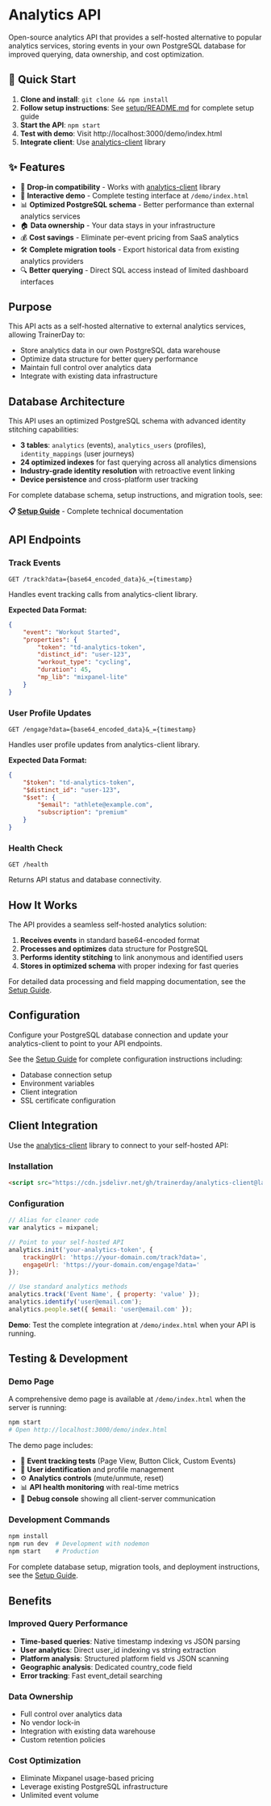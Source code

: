 # Analytics API

Open-source analytics API that provides a self-hosted alternative to popular analytics services, storing events in your own PostgreSQL database for improved querying, data ownership, and cost optimization.

## 🚀 Quick Start

1. **Clone and install**: `git clone && npm install`
2. **Follow setup instructions**: See [setup/README.md](./setup/README.md) for complete setup guide
3. **Start the API**: `npm start`
4. **Test with demo**: Visit http://localhost:3000/demo/index.html
5. **Integrate client**: Use [analytics-client](https://github.com/trainerday/analytics-client) library

## ✨ Features

- 🔄 **Drop-in compatibility** - Works with [analytics-client](https://github.com/trainerday/analytics-client) library
- 🎯 **Interactive demo** - Complete testing interface at `/demo/index.html`
- 📊 **Optimized PostgreSQL schema** - Better performance than external analytics services
- 🏠 **Data ownership** - Your data stays in your infrastructure
- 💰 **Cost savings** - Eliminate per-event pricing from SaaS analytics
- 🛠️ **Complete migration tools** - Export historical data from existing analytics providers
- 🔍 **Better querying** - Direct SQL access instead of limited dashboard interfaces

## Purpose

This API acts as a self-hosted alternative to external analytics services, allowing TrainerDay to:
- Store analytics data in our own PostgreSQL data warehouse
- Optimize data structure for better query performance
- Maintain full control over analytics data
- Integrate with existing data infrastructure

## Database Architecture

This API uses an optimized PostgreSQL schema with advanced identity stitching capabilities:

- **3 tables**: `analytics` (events), `analytics_users` (profiles), `identity_mappings` (user journeys)
- **24 optimized indexes** for fast querying across all analytics dimensions
- **Industry-grade identity resolution** with retroactive event linking
- **Device persistence** and cross-platform user tracking

For complete database schema, setup instructions, and migration tools, see:

**📋 [Setup Guide](./setup/README.md)** - Complete technical documentation

## API Endpoints

### Track Events
```
GET /track?data={base64_encoded_data}&_={timestamp}
```

Handles event tracking calls from analytics-client library.

**Expected Data Format:**
```json
{
    "event": "Workout Started",
    "properties": {
        "token": "td-analytics-token",
        "distinct_id": "user-123",
        "workout_type": "cycling",
        "duration": 45,
        "mp_lib": "mixpanel-lite"
    }
}
```

### User Profile Updates
```
GET /engage?data={base64_encoded_data}&_={timestamp}
```

Handles user profile updates from analytics-client library.

**Expected Data Format:**
```json
{
    "$token": "td-analytics-token",
    "$distinct_id": "user-123",
    "$set": {
        "$email": "athlete@example.com",
        "subscription": "premium"
    }
}
```

### Health Check
```
GET /health
```

Returns API status and database connectivity.

## How It Works

The API provides a seamless self-hosted analytics solution:

1. **Receives events** in standard base64-encoded format
2. **Processes and optimizes** data structure for PostgreSQL
3. **Performs identity stitching** to link anonymous and identified users
4. **Stores in optimized schema** with proper indexing for fast queries

For detailed data processing and field mapping documentation, see the [Setup Guide](./setup/README.md).

## Configuration

Configure your PostgreSQL database connection and update your analytics-client to point to your API endpoints.

See the [Setup Guide](./setup/README.md) for complete configuration instructions including:
- Database connection setup
- Environment variables
- Client integration
- SSL certificate configuration

## Client Integration

Use the [analytics-client](https://github.com/trainerday/analytics-client) library to connect to your self-hosted API:

### Installation
```html
<script src="https://cdn.jsdelivr.net/gh/trainerday/analytics-client@latest/dist/mixpanel-lite.min.js"></script>
```

### Configuration  
```javascript
// Alias for cleaner code
var analytics = mixpanel;

// Point to your self-hosted API
analytics.init('your-analytics-token', {
    trackingUrl: 'https://your-domain.com/track?data=',
    engageUrl: 'https://your-domain.com/engage?data='
});

// Use standard analytics methods
analytics.track('Event Name', { property: 'value' });
analytics.identify('user@email.com');
analytics.people.set({ $email: 'user@email.com' });
```

**Demo**: Test the complete integration at `/demo/index.html` when your API is running.

## Testing & Development

### Demo Page
A comprehensive demo page is available at `/demo/index.html` when the server is running:

```bash
npm start
# Open http://localhost:3000/demo/index.html
```

The demo page includes:
- 🎯 **Event tracking tests** (Page View, Button Click, Custom Events)
- 👤 **User identification** and profile management
- ⚙️ **Analytics controls** (mute/unmute, reset)
- 📊 **API health monitoring** with real-time metrics
- 📝 **Debug console** showing all client-server communication

### Development Commands

```bash
npm install
npm run dev  # Development with nodemon
npm start    # Production
```

For complete database setup, migration tools, and deployment instructions, see the [Setup Guide](./setup/README.md).

## Benefits

### Improved Query Performance
- **Time-based queries**: Native timestamp indexing vs JSON parsing
- **User analytics**: Direct user_id indexing vs string extraction
- **Platform analysis**: Structured platform field vs JSON scanning
- **Geographic analysis**: Dedicated country_code field
- **Error tracking**: Fast event_detail searching

### Data Ownership
- Full control over analytics data
- No vendor lock-in
- Integration with existing data warehouse
- Custom retention policies

### Cost Optimization
- Eliminate Mixpanel usage-based pricing
- Leverage existing PostgreSQL infrastructure
- Unlimited event volume